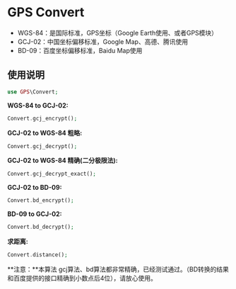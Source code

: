 # GPS Convert
* WGS-84：是国际标准，GPS坐标（Google Earth使用、或者GPS模块）
* GCJ-02：中国坐标偏移标准，Google Map、高德、腾讯使用
* BD-09：百度坐标偏移标准，Baidu Map使用
## 使用说明
``` php
use GPS\Convert;
```
**WGS-84 to GCJ-02:**
``` php
Convert.gcj_encrypt();
```
**GCJ-02 to WGS-84 粗略:**
``` php
Convert.gcj_decrypt();
```
**GCJ-02 to WGS-84 精确(二分极限法):**
``` php
Convert.gcj_decrypt_exact();
```
**GCJ-02 to BD-09:**
``` php
Convert.bd_encrypt();
```
**BD-09 to GCJ-02:**
``` php
Convert.bd_decrypt();
```
**求距离:**
``` php
Convert.distance();
```
**注意：**本算法 gcj算法、bd算法都非常精确，已经测试通过。（BD转换的结果和百度提供的接口精确到小数点后4位），请放心使用。